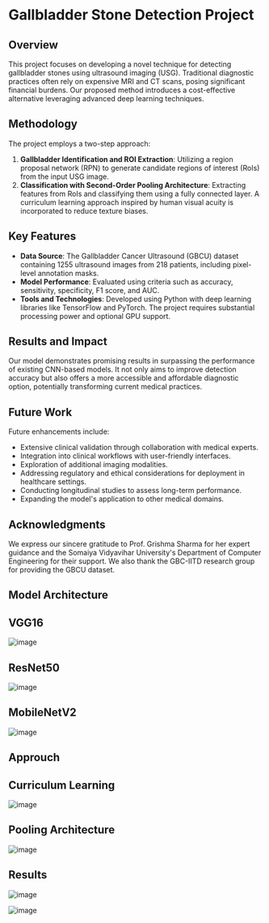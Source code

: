 # Gallbladder Stone Detection Project

## Overview

This project focuses on developing a novel technique for detecting gallbladder stones using ultrasound imaging (USG). Traditional diagnostic practices often rely on expensive MRI and CT scans, posing significant financial burdens. Our proposed method introduces a cost-effective alternative leveraging advanced deep learning techniques.

## Methodology

The project employs a two-step approach:
1. **Gallbladder Identification and ROI Extraction**: Utilizing a region proposal network (RPN) to generate candidate regions of interest (RoIs) from the input USG image.
2. **Classification with Second-Order Pooling Architecture**: Extracting features from RoIs and classifying them using a fully connected layer. A curriculum learning approach inspired by human visual acuity is incorporated to reduce texture biases.

## Key Features
- **Data Source**: The Gallbladder Cancer Ultrasound (GBCU) dataset containing 1255 ultrasound images from 218 patients, including pixel-level annotation masks.
- **Model Performance**: Evaluated using criteria such as accuracy, sensitivity, specificity, F1 score, and AUC.
- **Tools and Technologies**: Developed using Python with deep learning libraries like TensorFlow and PyTorch. The project requires substantial processing power and optional GPU support.

## Results and Impact

Our model demonstrates promising results in surpassing the performance of existing CNN-based models. It not only aims to improve detection accuracy but also offers a more accessible and affordable diagnostic option, potentially transforming current medical practices.

## Future Work

Future enhancements include:
- Extensive clinical validation through collaboration with medical experts.
- Integration into clinical workflows with user-friendly interfaces.
- Exploration of additional imaging modalities.
- Addressing regulatory and ethical considerations for deployment in healthcare settings.
- Conducting longitudinal studies to assess long-term performance.
- Expanding the model's application to other medical domains.

## Acknowledgments

We express our sincere gratitude to Prof. Grishma Sharma for her expert guidance and the Somaiya Vidyavihar University's Department of Computer Engineering for their support. We also thank the GBC-IITD research group for providing the GBCU dataset.

## Model Architecture 

## VGG16

![image](https://github.com/user-attachments/assets/ff74d63f-1fc7-40f2-9842-e248a5e6f8e1)

## ResNet50

![image](https://github.com/user-attachments/assets/7f0d9a10-c83d-41b7-8c4c-a87f3620d8b1)

## MobileNetV2

![image](https://github.com/user-attachments/assets/a958ef41-dfdd-4b65-a36a-316938052cbe)


## Approuch 

## Curriculum Learning

![image](https://github.com/user-attachments/assets/18289e89-f89a-4024-84cd-94e777038847)

## Pooling Architecture

![image](https://github.com/user-attachments/assets/39ea0b29-79a0-44e3-8c70-7e9cfdb9f3c0)


## Results

![image](https://github.com/user-attachments/assets/a3dde7f7-de36-4cf4-bc6b-ae641f87049c)

![image](https://github.com/user-attachments/assets/14802736-455a-4f7b-9fdf-da244a4df351)










